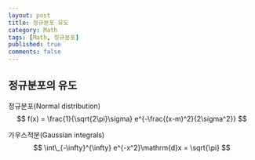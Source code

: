 ```yaml
---
layout: post
title: 정규분포 유도
category: Math
tags: [Math, 정규분포]
published: true
comments: false
---
```


정규분포의 유도
-------------

정규분포(Normal distribution)  
$$ f(x) = \frac{1}{\sqrt{2\pi}\sigma} e^{-\frac{(x-m)^2}{2\sigma^2}} $$

가우스적분(Gaussian integrals)
$$ \int\_{-\infty}^{\infty} e^{-x^2}\mathrm{d}x = \sqrt{\pi} $$



